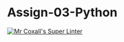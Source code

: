 # Assign-03-Python
[![Mr Coxall's Super Linter](https://github.com/ICS3U-Programming-JoannaK/Assign-03-Python/workflows/Mr%20Coxall's%20Super%20Linter/badge.svg)](https://github.com/ICS3U-Programming-JoannaK/Assign-03-Python/actions/)
